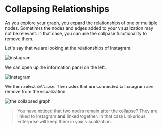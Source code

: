 # Collapsing Relationships

As you explore your graph, you expand the relationships of one or multiple nodes. Sometimes the nodes and edges added to your visualization may not be relevant. In that case, you can use the collpase functionality to remove them.

Let's say that we are looking at the relationships of Instagram.

![instagram](https://dl.dropboxusercontent.com/s/axpu44uwcb7uzu0/55.png?dl=0)

We can open up the information panel on the left.

![instagram](https://dl.dropboxusercontent.com/s/50g3sydt2vtidcq/56.png?dl=0)

We then select ```Collapse```. The nodes that are connected to Instagram are remove from the visualization.

![the collapsed graph](https://dl.dropboxusercontent.com/s/vpe86hxoejoa3hb/57.png?dl=0)

> You have noticed that two nodes remain after the collapse? They are linked to Instagram **and** linked together. In that case Linkurious Enterprise will keep them in your visualization.
